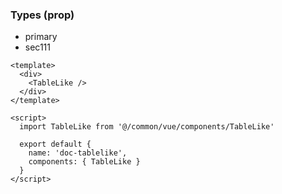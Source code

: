 ### Types (prop)

- primary
- sec111


```vue
<template>
  <div>
    <TableLike />
  </div>
</template>

<script>
  import TableLike from '@/common/vue/components/TableLike'

  export default {
    name: 'doc-tablelike',
    components: { TableLike }
  }
</script>
```
